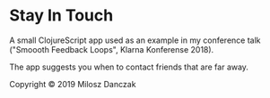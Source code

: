 # Stay In Touch

A small ClojureScript app used as an example in my conference talk ("Smoooth Feedback Loops", Klarna Konferense 2018).

The app suggests you when to contact friends that are far away.

Copyright © 2019 Milosz Danczak
